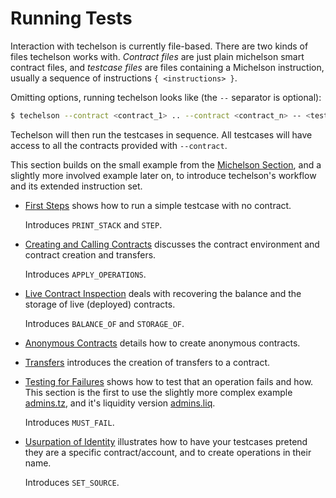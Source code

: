 # Running Tests

Interaction with techelson is currently file-based. There are two kinds of files techelson works
with. *Contract files* are just plain michelson smart contract files, and *testcase files* are
files containing a Michelson instruction, usually a sequence of instructions `{ <instructions> }`.

Omitting options, running techelson looks like (the `--` separator is optional):

```bash
$ techelson --contract <contract_1> .. --contract <contract_n> -- <testcase_1> ... <testcase_m>
```

Techelson will then run the testcases in sequence. All testcases will have access to all the
contracts provided with `--contract`.

This section builds on the small example from the [Michelson Section], and a slightly more involved
example later on, to introduce techelson's workflow and its extended instruction set.

- [First Steps] shows how to run a simple testcase with no contract.

    Introduces `PRINT_STACK` and `STEP`.
- [Creating and Calling Contracts] discusses the contract environment and contract creation and
    transfers.

    Introduces `APPLY_OPERATIONS`.
- [Live Contract Inspection] deals with recovering the balance and the storage of live (deployed)
    contracts.

    Introduces `BALANCE_OF` and `STORAGE_OF`.
- [Anonymous Contracts] details how to create anonymous contracts.
- [Transfers] introduces the creation of transfers to a contract.
- [Testing for Failures] shows how to test that an operation fails and how. This section is the
    first to use the slightly more complex example [admins.tz], and it's liquidity version
    [admins.liq].

    Introduces `MUST_FAIL`.
- [Usurpation of Identity] illustrates how to have your testcases pretend they are a specific
    contract/account, and to create operations in their name.

    Introduces `SET_SOURCE`.

[Michelson Section]: ../michelson/simple_example.md (A simple example in michelson)
[First Steps]: basic.md (First steps section)
[Creating and Calling Contracts]: contracts.md (Creating and calling contracts section)
[Live Contract Inspection]: inspection.md (Live contract inspection section)
[Anonymous Contracts]: anonymous.md (Anonymous contract section)
[Transfers]: transfers.md (Transfers section)
[Testing for Failures]: failures.md (Testing for failures section)
[Usurpation of Identity]: set_source.md (Usurpation of identity section)
[admins.tz]: ../../rsc/admins/contracts/admins.tz (The Admin michelson contract)
[admins.liq]: ../../rsc/admins/admins.liq (The Admin liquidity contract)